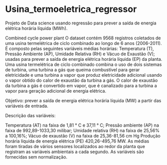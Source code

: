 # Usina_termoeletrica_regressor
Projeto de Data science usando regressão para prever a saída de energia elétrica horária líquida (MWh).

Combined cycle power plant
O dataset contém 9568 registros coletados de uma usina termelétrica de ciclo combinado ao longo de 6 anos (2006-2011). É composto pelas seguintes variáveis médias horárias: Temperatura (T), Pressão Ambiente (AP), Umidade Relativa (RH) e Vácuo de Exaustão (V); usadas para prever a saída de energia elétrica horária líquida (EP) da planta. Uma usina termelétrica de ciclo combinado combina o uso de dois sistemas de turbina, uma turbina a gás que queima combustível para gerar eletricidade e uma turbina a vapor que produz eletricidade adicional usando o vapor obtido do calor de exaustão da turbina a gás. O calor de exaustão da turbina a gás é convertido em vapor, que é canalizado para a turbina a vapor para geração adicional de energia elétrica.

Objetivo: prever a saída de energia elétrica horária líquida (MW) a partir das variáveis de entrada.


Descrição das variáveis:

Temperatura (AT) na faixa de 1,81 ° C e 37,11 ° C;
Pressão ambiente (AP) na faixa de 992,89-1033,30 milibar;
Umidade relativa (RH) na faixa de 25,56% a 100,16%;
Vácuo de exaustão (V) na faixa de 25,36-81,56 cm Hg
Produção horária líquida de energia elétrica (PE) 420,26-495,76 MW. As médias foram tiradas de vários sensores localizados ao redor da planta que registram as variáveis ambientais a cada segundo. As variáveis são fornecidas sem normalização.